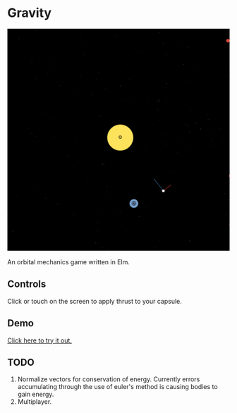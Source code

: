 Gravity
=======

[![You are a tiny capsule stuck in the vastness of space.](images/Gravity-animated.gif)](http://www.stephenbalaban.com/wp-content/uploads/2014/11/Gravity.html)

An orbital mechanics game written in Elm.

## Controls

Click or touch on the screen to apply thrust to your capsule.

## Demo

[Click here to try it out.](http://www.stephenbalaban.com/wp-content/uploads/2014/11/Gravity.html)

## TODO

1. Normalize vectors for conservation of energy. Currently errors accumulating
   through the use of euler's method is causing bodies to gain energy.
2. Multiplayer.
